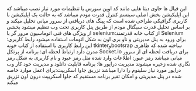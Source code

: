 این فیال ها حاوی دیتا هایی مانند کد اوپن سورس یا تنظیمات مورد نیاز نصب میباشد که این اپلیکیشن بخش اصلی سیتسم کنترل قدرت مودم میباشد
که به حالت یک اپلیکیشن با کاربری گرافیکی طراحی شده است که پینگ های دریافتی از سرور میانی تحلیل میکند
و بر اساس تحلیل قدرت سیگنال مودم از طریق پنل کاربری تحت وب تنظیم میشود
بخشی از ویژگی های فنی
اتوماسیون مرور گر با selenium:از کتاب خانه قدرتمند Selenium برای ورود به پنل مدیریتی و ناو بری اون به شکل اتومات استفاده میشود
رابط کاربری: این رابط کاربری با استفاده از کتاب خونه tkinterوbootsrap ساخته شده که ظاهری مدرن دارد
ارتباط لحظه ای: برنامه از پرتکل Socket.io برای دریافت لحظه ای از سرور میانی میباشد
رمز عبور: اظلاعات وارد شده مثل رمز عبود و نام کاربری به شکل رمز نگاری شده زخیره میشوند
مدیریت درایور ها: برنامه قابلیت دانلود و مدیریت خود کار وب درایور  مورد نیاز سلینوم را دارا میباشد
تزریق جاوا اسکریپت:برای اعمل موارد خاصه شده در پنل مدیریتی و امکان تقیر برنامه مستقیم کد جاوا اسکریپت درون اون تزریق میکند
